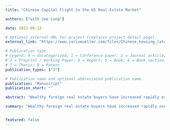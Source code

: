 ```yaml
---
title: "Chinese Capital Flight to the US Real Estate Market"

authors: ["with Joe Long"]

date: 2021-09-12

# Optional external URL for project (replaces project detail page).
external_link: "https://www.jorismueller.com/files/Chinese_housing_latest_draft.pdf"

# Publication type.
# Legend: 0 = Uncategorized; 1 = Conference paper; 2 = Journal article;
# 3 = Preprint / Working Paper; 4 = Report; 5 = Book; 6 = Book section;
# 7 = Thesis; 8 = Patent
publication_types: ["3"]

# Publication name and optional abbreviated publication name.
publication: "Manuscript"
publication_short: ""

abstract: "Wealthy foreign real estate buyers have increased rapidly over the past few decades. Of particular note are those from China; in 2016 alone, Chinese buyers were the source of over 100 billion USD of outflows to real estate markets worldwide. In this paper, we investigate the effect that these wealthy Chinese buyers have on local US housing markets, tax revenues and residents. Using a novel instrument, we demonstrate that an increase in the share of wealthy Chinese buyers in a locality causes an increase in house price growth. As a result of this increased growth, local governments benefit from increased property tax revenues, but do not see a drop in sales tax revenues, suggesting that the vacancy rate for wealthy Chinese is not actually different from counterfactual buyers. A drop in rental prices suggests that wealthy Chinese are more likely to rent out their houses and less likely to move into them."

summary: "Wealthy foreign real estate buyers have increased rapidly over the past few decades. Of particular note are those from China; in 2016 alone, Chinese buyers were the source of over 100 billion USD of outflows to real estate markets worldwide. In this paper, we investigate the effect that these wealthy Chinese buyers have on local US housing markets, tax revenues and residents. Using a novel instrument, we demonstrate that an increase in the share of wealthy Chinese buyers in a locality causes an increase in house price growth. As a result of this increased growth, local governments benefit from increased property tax revenues, but do not see a drop in sales tax revenues, suggesting that the vacancy rate for wealthy Chinese is not actually different from counterfactual buyers. A drop in rental prices suggests that wealthy Chinese are more likely to rent out their houses and less likely to move into them."


featured: false
---
```

